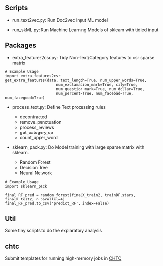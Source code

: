 ## Scripts

* run_text2vec.py: Run Doc2vec Input ML model

* run_skML.py: Run Machine Learning Models of sklearn with tidied input

## Packages

* extra_features2csr.py: Tidy Non-Text/Category features to csr sparse matrix
	
```
# Example Usage
import extra_features2csr
get_extra_features(data, text_length=True, num_upper_words=True,
                       num_exclamation_mark=True, city=True,
                       num_question_mark=True, num_dollar=True,
                       num_percent=True, num_facebad=True, num_facegood=True)
```

* process_text.py: Define Text processing rules
	* decontracted
	* remove_punctuation
	* process_reviews
	* get_category_sp
	* count_upper_word

* sklearn_pack.py: Do Model training with large sparse matrix with sklearn.
	* Random Forest
	* Decision Tree
	* Neural Network

```
# Example Usage
import sklearn_pack

final_RF_pred = random_forest(finalX_train2, trainDF.stars, finalX_test2, n_parallel=4)
final_RF_pred.to_csv('predict_RF', index=False)
```

## Util

Some tiny scripts to do the explaratory analysis

## chtc

Submit templates for running high-memory jobs in [CHTC](http://chtc.cs.wisc.edu/)
